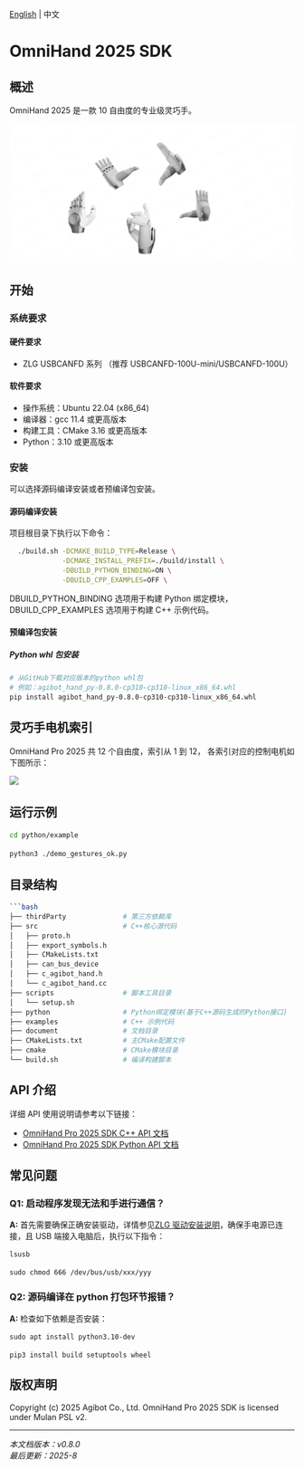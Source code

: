 [English](README.md) | 中文

# OmniHand 2025 SDK

## 概述

OmniHand 2025 是一款 10 自由度的专业级灵巧手。

![](document/pic/hand.jpg)

## 开始

### 系统要求

#### 硬件要求

- ZLG USBCANFD 系列 （推荐 USBCANFD-100U-mini/USBCANFD-100U）

#### 软件要求

- 操作系统：Ubuntu 22.04 (x86_64)
- 编译器：gcc 11.4 或更高版本
- 构建工具：CMake 3.16 或更高版本
- Python：3.10 或更高版本

### 安装

可以选择源码编译安装或者预编译包安装。

#### 源码编译安装

项目根目录下执行以下命令：

```bash
  ./build.sh -DCMAKE_BUILD_TYPE=Release \
             -DCMAKE_INSTALL_PREFIX=./build/install \
             -DBUILD_PYTHON_BINDING=ON \
             -DBUILD_CPP_EXAMPLES=OFF \
```

DBUILD_PYTHON_BINDING 选项用于构建 Python 绑定模块，DBUILD_CPP_EXAMPLES 选项用于构建 C++ 示例代码。

#### 预编译包安装

##### Python whl 包安装

```bash
# 从GitHub下载对应版本的python whl包
# 例如：agibot_hand_py-0.8.0-cp310-cp310-linux_x86_64.whl
pip install agibot_hand_py-0.8.0-cp310-cp310-linux_x86_64.whl
```

## 灵巧手电机索引

OmniHand Pro 2025 共 12 个自由度，索引从 1 到 12， 各索引对应的控制电机如下图所示：

![](document/pic/hand_joints.jpg)

## 运行示例

```bash
cd python/example

python3 ./demo_gestures_ok.py
```

## 目录结构

````bash
```bash
├── thirdParty              # 第三方依赖库
├── src                     # C++核心源代码
│   ├── proto.h
│   ├── export_symbols.h
│   ├── CMakeLists.txt
│   ├── can_bus_device
│   ├── c_agibot_hand.h
│   └── c_agibot_hand.cc
├── scripts                 # 脚本工具目录
│   └── setup.sh
├── python                  # Python绑定模块(基于C++源码生成的Python接口)
├── examples                # C++ 示例代码
├── document                # 文档目录
├── CMakeLists.txt          # 主CMake配置文件
├── cmake                   # CMake模块目录
└── build.sh                # 编译构建脚本
````

## API 介绍

详细 API 使用说明请参考以下链接：

- [OmniHand Pro 2025 SDK C++ API 文档](document/API_CPP.md)
- [OmniHand Pro 2025 SDK Python API 文档](document/API_PYTHON.md)

## 常见问题

### Q1: 启动程序发现无法和手进行通信？

**A:** 首先需要确保正确安装驱动，详情参见[ZLG 驱动安装说明](https://manual.zlg.cn/web/#/42/1710:~:text=%23sudo%20chmod%20666%20/dev/bus/usb/xxx/yyy)，确保手电源已连接，且 USB 端接入电脑后，执行以下指令：

```shell
lsusb

sudo chmod 666 /dev/bus/usb/xxx/yyy
```

### Q2: 源码编译在 python 打包环节报错？

**A:** 检查如下依赖是否安装：

```shell
sudo apt install python3.10-dev

pip3 install build setuptools wheel
```

## 版权声明

Copyright (c) 2025 Agibot Co., Ltd. OmniHand Pro 2025 SDK is licensed under Mulan PSL v2.

---

_本文档版本：v0.8.0_  
_最后更新：2025-8_
